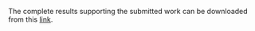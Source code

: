 The complete results supporting the submitted work can be downloaded from this [link](https://uofi.app.box.com/s/z9y73m12lryazmddqhvsz8zglc2sm6tr).
